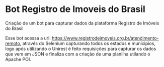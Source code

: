 # Bot Registro de Imoveis do Brasil
Criação de um bot para capturar dados da plataforma Registro de Imóveis do Brasil

Esse bot acessa a url: https://www.registrodeimoveis.org.br/atendimento-remoto, através do Selenium capturando todos os estados e municipios, 
logo após utilizando o Unirest é feito requisições para capturar os dados que vem em JSON e finaliza com a criação de uma planilha utilando o Apache POI.
